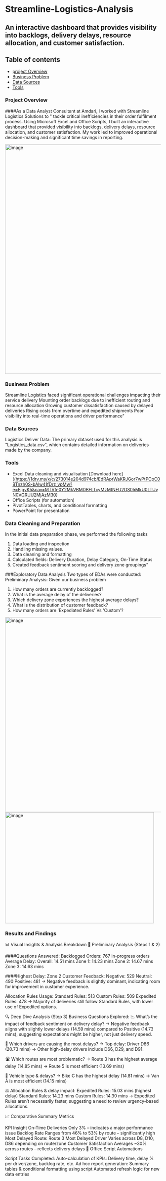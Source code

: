 # Streamline-Logistics-Analysis
## An interactive dashboard that provides visibility into backlogs, delivery delays, resource allocation, and customer satisfaction. 

## Table of contents
- [project Overview](#project-overview)
- [Business Problem](business-problem)
- [Data Sources](data-sources)
- [Tools](tools)

### Project Overview
####As a Data Analyst Consultant at Amdari, I worked with Streamline Logistics Solutions to "
tackle critical inefficiencies in their order fulfilment process. Using Microsoft Excel and 
Office Scripts, I built an interactive dashboard that provided visibility into backlogs, 
delivery delays, resource allocation, and customer satisfaction. My work led to improved 
operational decision-making and significant time savings in reporting.

<img width="1137" height="742" alt="image" src="https://github.com/user-attachments/assets/5950259d-6a79-4ff4-89a9-e7b66b94df94" />


### Business Problem
Streamline Logistics faced significant operational challenges impacting their service delivery
Mounting order backlogs due to inefficient routing and resource allocation
Growing customer dissatisfaction caused by delayed deliveries
Rising costs from overtime and expedited shipments
Poor visibility into real-time operations and driver performance"

### Data Sources

Logistics Deliver Data: The primary dataset used for this analysis is "Logistics_data.csv", which contains detailed information on deliveries made by the company.

### Tools

- Excel  Data cleaning and visualisation [Download here]((https://1drv.ms/x/c/273014e204d974cb/EdRAprWaKRJGor7wPtPCpC0BTnzh0S-bAlw41fDrz_vpMw?e=FjgyK5&nav=MTVfe0Y2MkVBMDBFLTcyMzMtNEU2OS05MkU0LTUyN0VGRUU2MjAzM30)
- Office Scripts (for automation)
- PivotTables, charts, and conditional formatting
- PowerPoint for presentation


### Data Cleaning and Preparation
In the initial data preparation phase, we performed the following tasks
1. Data loading and inspection
2. Handling missing values.
3. Data cleaning and formatting
4. Calculated fields: Delivery Duration, Delay Category, On-Time Status
5. Created feedback sentiment scoring and delivery zone groupings"


###Exploratory Data Analysis
Two types of EDAs were conducted:
Preliminary Analysis: Given our business problem
1. How many orders are currently backlogged?
2. What is the average delay of the deliveries?
3. Which delivery zone experiences the highest average delays?
4. What is the distribution of customer feedback?
5. How many orders are 'Expediated Rules' Vs 'Custom'?

<img width="586" height="630" alt="image" src="https://github.com/user-attachments/assets/3964580d-3f96-4bb2-be62-1939b0ed104a" />

<img width="481" height="359" alt="image" src="https://github.com/user-attachments/assets/056a2c6f-f659-41f3-ae70-e8f8f4812e42" />





### Results and Findings

📊 Visual Insights & Analysis Breakdown
🧩 Preliminary Analysis (Steps 1 & 2)

####Questions Answered:
Backlogged Orders: 767 in-progress orders
Average Delay:
Overall: 14.51 mins
Zone 1: 14.23 mins
Zone 2: 14.67 mins
Zone 3: 14.63 mins

####Highest Delay: Zone 2
Customer Feedback:
Negative: 529
Neutral: 490
Positive: 481
→ Negative feedback is slightly dominant, indicating room for improvement in customer experience.

Allocation Rules Usage:
Standard Rules: 513
Custom Rules: 509
Expedited Rules: 478
→ Majority of deliveries still follow Standard Rules, with lower use of Expedited options.

🔍 Deep Dive Analysis (Step 3)
Business Questions Explored:
📉 What’s the impact of feedback sentiment on delivery delay?
→ Negative feedback aligns with slightly lower delays (14.59 mins) compared to Positive (14.73 mins), suggesting expectations might be higher, not just delivery speed.

🚚 Which drivers are causing the most delays?
→ Top delay: Driver D86 (20.73 mins)
→ Other high-delay drivers include D66, D29, and D91.

🛣️ Which routes are most problematic?
→ Route 3 has the highest average delay (14.85 mins)
→ Route 5 is most efficient (13.69 mins)

🛵 Vehicle type & delays?
→ Bike C has the highest delay (14.81 mins)
→ Van A is most efficient (14.15 mins)

⚖️ Allocation Rules & delay impact:
Expedited Rules: 15.03 mins (highest delay)
Standard Rules: 14.23 mins
Custom Rules: 14.30 mins
→ Expedited Rules aren’t necessarily faster, suggesting a need to review urgency-based allocations.

📈 Comparative Summary Metrics

KPI	Insight
On-Time Deliveries	Only 3% – indicates a major performance issue
Backlog Rate	Ranges from 46% to 53% by route – significantly high
Most Delayed Route: Route 3
Most Delayed Driver	Varies across D8, D10, D86 depending on route/zone
Customer Satisfaction	Averages ~30% across routes – reflects delivery delays
🧮 Office Script Automations

Script Tasks Completed:
Auto-calculation of KPIs: Delivery time, delay % per driver/zone, backlog rate, etc.
Ad hoc report generation: Summary tables & conditional formatting using script
Automated refresh logic for new data entries

